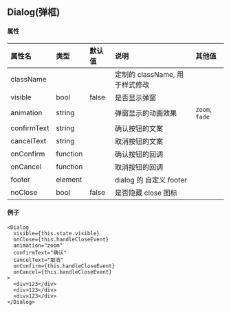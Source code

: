 ## Dialog(弹框)

#### 属性

| 属性名      | 类型     | 默认值 | 说明                           | 其他值         |
| :---------- | :------- | :----- | :----------------------------- | :------------- |
| className   |          |        | 定制的 className, 用于样式修改 |                |
| visible     | bool     | false  | 是否显示弹窗                   |                |
| animation   | string   |        | 弹窗显示的动画效果             | `zoom`, `fade` |
| confirmText | string   |        | 确认按钮的文案                 |                |
| cancelText  | string   |        | 取消按钮的文案                 |                |
| onConfirm   | function |        | 确认按钮的回调                 |                |
| onCancel    | function |        | 取消按钮的回调                 |                |
| footer      | element  |        | dialog 的 自定义 footer        |                |
| noClose     | bool     | false  | 是否隐藏 close 图标            |                |

#### 例子

```
<Dialog
  visible={this.state.visible}
  onClose={this.handleCloseEvent}
  animation="zoom"
  confirmText="确认"
  cancelText="取消"
  onConfirm={this.handleCloseEvent}
  onCancel={this.handleCloseEvent}
>
  <div>123</div>
  <div>123</div>
  <div>123</div>
</Dialog>
```
